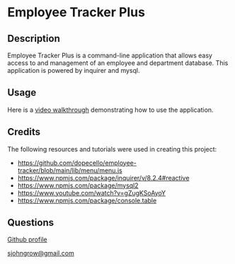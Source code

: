 # Employee Tracker Plus

## Description
Employee Tracker Plus is a command-line application that allows easy access to and management of an employee and department database. This application is powered by inquirer and mysql.

## Usage
Here is a [video walkthrough](https://drive.google.com/file/d/1FxPE6eF4m6UXxW8rFXPtZyDv6LdWESNK/view) demonstrating how to use the application.

## Credits
The following resources and tutorials were used in creating this project:

* https://github.com/dopecello/employee-tracker/blob/main/lib/menu/menu.js
* https://www.npmjs.com/package/inquirer/v/8.2.4#reactive
* https://www.npmjs.com/package/mysql2
* https://www.youtube.com/watch?v=gZugKSoAyoY
* https://www.npmjs.com/package/console.table

## Questions
[Github profile](https://github.com/HoneyBuzz94)

sjohngrow@gmail.com

